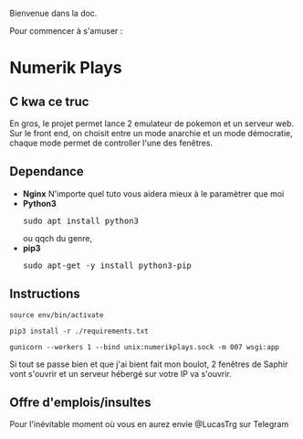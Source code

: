 Bienvenue dans la doc.

Pour commencer à s'amuser :
# Numerik Plays

## C kwa ce truc
En gros, le projet permet lance 2 emulateur de pokemon et un serveur web. Sur le front end, on choisit entre un mode anarchie et un mode démocratie, chaque mode permet de controller l'une des fenêtres.


## Dependance
<ul>
<li>
    <b>Nginx</b> N'importe quel tuto vous aidera mieux à le paramètrer que moi
</li>

<li>
    <b>Python3</b> <pre>sudo apt install python3</pre> ou qqch du genre, 
</li>

<li>
    <b>pip3</b> <pre>sudo apt-get -y install python3-pip</pre>
</li>
</ul>


## Instructions
```source env/bin/activate ```

```pip3 install -r ./requirements.txt```

```gunicorn --workers 1 --bind unix:numerikplays.sock -m 007 wsgi:app```

Si tout se passe bien et que j'ai bient fait mon boulot, 2 fenêtres de Saphir vont s'ouvrir et un serveur hébergé sur votre IP va s'ouvrir.


## Offre d'emplois/insultes
Pour l'inévitable moment où vous en aurez envie @LucasTrg sur Telegram
